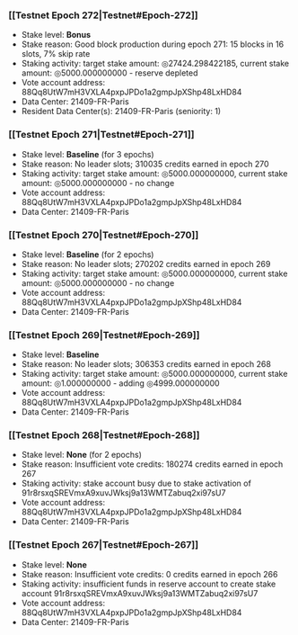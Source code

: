 ### [[Testnet Epoch 272|Testnet#Epoch-272]]
* Stake level: **Bonus**
* Stake reason: Good block production during epoch 271: 15 blocks in 16 slots, 7% skip rate
* Staking activity: target stake amount: ◎27424.298422185, current stake amount: ◎5000.000000000 - reserve depleted
* Vote account address: 88Qq8UtW7mH3VXLA4pxpJPDo1a2gmpJpXShp48LxHD84
* Data Center: 21409-FR-Paris
* Resident Data Center(s): 21409-FR-Paris (seniority: 1)
### [[Testnet Epoch 271|Testnet#Epoch-271]]
* Stake level: **Baseline** (for 3 epochs)
* Stake reason: No leader slots; 310035 credits earned in epoch 270
* Staking activity: target stake amount: ◎5000.000000000, current stake amount: ◎5000.000000000 - no change
* Vote account address: 88Qq8UtW7mH3VXLA4pxpJPDo1a2gmpJpXShp48LxHD84
* Data Center: 21409-FR-Paris
### [[Testnet Epoch 270|Testnet#Epoch-270]]
* Stake level: **Baseline** (for 2 epochs)
* Stake reason: No leader slots; 270202 credits earned in epoch 269
* Staking activity: target stake amount: ◎5000.000000000, current stake amount: ◎5000.000000000 - no change
* Vote account address: 88Qq8UtW7mH3VXLA4pxpJPDo1a2gmpJpXShp48LxHD84
* Data Center: 21409-FR-Paris
### [[Testnet Epoch 269|Testnet#Epoch-269]]
* Stake level: **Baseline**
* Stake reason: No leader slots; 306353 credits earned in epoch 268
* Staking activity: target stake amount: ◎5000.000000000, current stake amount: ◎1.000000000 - adding ◎4999.000000000
* Vote account address: 88Qq8UtW7mH3VXLA4pxpJPDo1a2gmpJpXShp48LxHD84
* Data Center: 21409-FR-Paris
### [[Testnet Epoch 268|Testnet#Epoch-268]]
* Stake level: **None** (for 2 epochs)
* Stake reason: Insufficient vote credits: 180274 credits earned in epoch 267
* Staking activity: stake account busy due to stake activation of 91r8rsxqSREVmxA9xuvJWksj9a13WMTZabuq2xi97sU7
* Vote account address: 88Qq8UtW7mH3VXLA4pxpJPDo1a2gmpJpXShp48LxHD84
* Data Center: 21409-FR-Paris
### [[Testnet Epoch 267|Testnet#Epoch-267]]
* Stake level: **None**
* Stake reason: Insufficient vote credits: 0 credits earned in epoch 266
* Staking activity: insufficient funds in reserve account to create stake account 91r8rsxqSREVmxA9xuvJWksj9a13WMTZabuq2xi97sU7
* Vote account address: 88Qq8UtW7mH3VXLA4pxpJPDo1a2gmpJpXShp48LxHD84
* Data Center: 21409-FR-Paris
